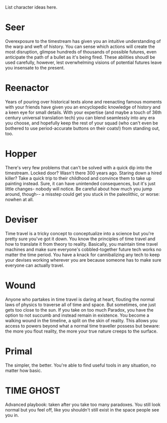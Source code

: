 List character ideas here.

# Seer
Overexposure to the timestream has given you an intuitive understanding of the warp and weft of history. You can sense which actions will create the most disruption, glimpse hundreds of thousands of possible futures, even anticipate the path of a bullet as it's being fired. These abilities shoudl be used carefully, however, lest overwhelming visions of potential futures leave you insensate to the present.

# Reenactor
Years of pouring over historical texts alone and reenacting famous moments with your friends have given you an encyclopedic knowledge of history and a keen eye for small details. With your expertise (and maybe a touch of 36th century universal translation tech) you can blend seamlessly into any era you choose, and hopefully keep the rest of your squad (who can't even be bothered to use period-accurate buttons on their coats!) from standing out, too.

# Hopper
There's very few problems that can't be solved with a quick dip into the timestream. Locked door? Wasn't there 300 years ago. Staring down a hired killer? Take a quick trip to their childhood and convince them to take up painting instead. Sure, it can have unintended consequences, but it's just little changes- nobody will notice. Be careful about how much you jump around, though-- a misstep could get you stuck in the paleolithic, or worse: nowhen at all.

# Deviser
Time travel is a tricky concept to conceptualize into a science but you're pretty sure you've got it down. You know the principles of time travel and how to translate it from theory to reality. Basically, you maintain time travel machines and make sure everyone's cobbled-together future tech works no matter the time period. You have a knack for cannibalizing any tech to keep your devises working wherever you are because someone has to make sure everyone can actually travel.

# Wound
Anyone who partakes in time travel is daring at heart, flouting the normal laws of physics to traverse all of time and space. But sometimes, one just gets too close to the sun. If you take on too much Paradox, you have the option to not succumb and instead remain in existence. You become a walking wound in the timeline, a split on the skin of reality. This allows you access to powers beyond what a normal time traveller possess but beware: the more you flout reality, the more your true nature creeps to the surface.

# Primal
The simpler, the better. You're able to find useful tools in any situation, no matter how basic.

# TIME GHOST
Advanced playbook: taken after you take too many paradoxes.
You still look normal but you feel off, like you shouldn't still exist in the space people see you in.
